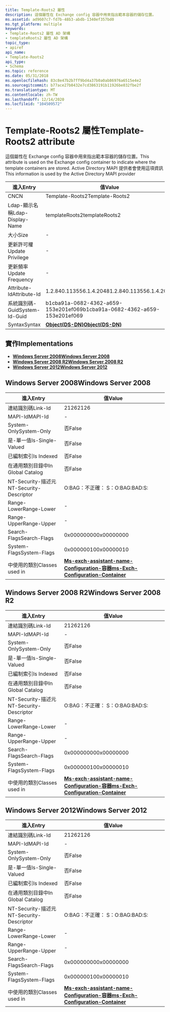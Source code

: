 ```yaml
---
title: Template-Roots2 屬性
description: 這個屬性在 Exchange config 容器中用來指出範本容器的儲存位置。
ms.assetid: ad9607c7-fd7b-48b3-abdb-1340ef357bd0
ms.tgt_platform: multiple
keywords:
- Template-Roots2 屬性 AD 架構
- templateRoots2 屬性 AD 架構
topic_type:
- apiref
api_name:
- Template-Roots2
api_type:
- Schema
ms.topic: reference
ms.date: 05/31/2018
ms.openlocfilehash: 83c8e47b2b7ff9bd4a37b0a0ab86976a6515e4e2
ms.sourcegitcommit: b77ace27b0432e7cd3863191b11926be032fbe2f
ms.translationtype: MT
ms.contentlocale: zh-TW
ms.lasthandoff: 12/14/2020
ms.locfileid: "104509572"
---
```

# <a name="template-roots2-attribute"></a><span data-ttu-id="91459-105">Template-Roots2 屬性</span><span class="sxs-lookup"><span data-stu-id="91459-105">Template-Roots2 attribute</span></span>

<span data-ttu-id="91459-106">這個屬性在 Exchange config 容器中用來指出範本容器的儲存位置。</span><span class="sxs-lookup"><span data-stu-id="91459-106">This attribute is used on the Exchange config container to indicate where the template containers are stored.</span></span> <span data-ttu-id="91459-107">Active Directory MAPI 提供者會使用這項資訊</span><span class="sxs-lookup"><span data-stu-id="91459-107">This information is used by the Active Directory MAPI provider</span></span>



| <span data-ttu-id="91459-108">進入</span><span class="sxs-lookup"><span data-stu-id="91459-108">Entry</span></span> | <span data-ttu-id="91459-109">值</span><span class="sxs-lookup"><span data-stu-id="91459-109">Value</span></span> |
|-------------------|-----------------------------------------|
| <span data-ttu-id="91459-110">CN</span><span class="sxs-lookup"><span data-stu-id="91459-110">CN</span></span>                | <span data-ttu-id="91459-111">Template-Roots2</span><span class="sxs-lookup"><span data-stu-id="91459-111">Template-Roots2</span></span>                         |
| <span data-ttu-id="91459-112">Ldap-顯示名稱</span><span class="sxs-lookup"><span data-stu-id="91459-112">Ldap-Display-Name</span></span> | <span data-ttu-id="91459-113">templateRoots2</span><span class="sxs-lookup"><span data-stu-id="91459-113">templateRoots2</span></span>                          |
| <span data-ttu-id="91459-114">大小</span><span class="sxs-lookup"><span data-stu-id="91459-114">Size</span></span>              | \-                                      |
| <span data-ttu-id="91459-115">更新許可權</span><span class="sxs-lookup"><span data-stu-id="91459-115">Update Privilege</span></span>  | \-                                      |
| <span data-ttu-id="91459-116">更新頻率</span><span class="sxs-lookup"><span data-stu-id="91459-116">Update Frequency</span></span>  | \-                                      |
| <span data-ttu-id="91459-117">Attribute-Id</span><span class="sxs-lookup"><span data-stu-id="91459-117">Attribute-Id</span></span>      | <span data-ttu-id="91459-118">1.2.840.113556.1.4.2048</span><span class="sxs-lookup"><span data-stu-id="91459-118">1.2.840.113556.1.4.2048</span></span>                 |
| <span data-ttu-id="91459-119">系統識別碼-Guid</span><span class="sxs-lookup"><span data-stu-id="91459-119">System-Id-Guid</span></span>    | <span data-ttu-id="91459-120">b1cba91a-0682-4362-a659-153e201ef069</span><span class="sxs-lookup"><span data-stu-id="91459-120">b1cba91a-0682-4362-a659-153e201ef069</span></span>    |
| <span data-ttu-id="91459-121">Syntax</span><span class="sxs-lookup"><span data-stu-id="91459-121">Syntax</span></span>            | [<span data-ttu-id="91459-122">**Object(DS-DN)**</span><span class="sxs-lookup"><span data-stu-id="91459-122">**Object(DS-DN)**</span></span>](s-object-ds-dn.md) |



## <a name="implementations"></a><span data-ttu-id="91459-123">實作</span><span class="sxs-lookup"><span data-stu-id="91459-123">Implementations</span></span>

-   [<span data-ttu-id="91459-124">**Windows Server 2008**</span><span class="sxs-lookup"><span data-stu-id="91459-124">**Windows Server 2008**</span></span>](#windows-server-2008)
-   [<span data-ttu-id="91459-125">**Windows Server 2008 R2**</span><span class="sxs-lookup"><span data-stu-id="91459-125">**Windows Server 2008 R2**</span></span>](#windows-server-2008-r2)
-   [<span data-ttu-id="91459-126">**Windows Server 2012**</span><span class="sxs-lookup"><span data-stu-id="91459-126">**Windows Server 2012**</span></span>](#windows-server-2012)

## <a name="windows-server-2008"></a><span data-ttu-id="91459-127">Windows Server 2008</span><span class="sxs-lookup"><span data-stu-id="91459-127">Windows Server 2008</span></span>



| <span data-ttu-id="91459-128">進入</span><span class="sxs-lookup"><span data-stu-id="91459-128">Entry</span></span> | <span data-ttu-id="91459-129">值</span><span class="sxs-lookup"><span data-stu-id="91459-129">Value</span></span> |
|------------------------|--------------------------------------------------------------------------------------|
| <span data-ttu-id="91459-130">連結識別碼</span><span class="sxs-lookup"><span data-stu-id="91459-130">Link-Id</span></span>                | <span data-ttu-id="91459-131">2126</span><span class="sxs-lookup"><span data-stu-id="91459-131">2126</span></span>                                                                                 |
| <span data-ttu-id="91459-132">MAPI-Id</span><span class="sxs-lookup"><span data-stu-id="91459-132">MAPI-Id</span></span>                | \-                                                                                   |
| <span data-ttu-id="91459-133">System-Only</span><span class="sxs-lookup"><span data-stu-id="91459-133">System-Only</span></span>            | <span data-ttu-id="91459-134">否</span><span class="sxs-lookup"><span data-stu-id="91459-134">False</span></span>                                                                                |
| <span data-ttu-id="91459-135">是-單一值</span><span class="sxs-lookup"><span data-stu-id="91459-135">Is-Single-Valued</span></span>       | <span data-ttu-id="91459-136">否</span><span class="sxs-lookup"><span data-stu-id="91459-136">False</span></span>                                                                                |
| <span data-ttu-id="91459-137">已編制索引</span><span class="sxs-lookup"><span data-stu-id="91459-137">Is Indexed</span></span>             | <span data-ttu-id="91459-138">否</span><span class="sxs-lookup"><span data-stu-id="91459-138">False</span></span>                                                                                |
| <span data-ttu-id="91459-139">在通用類別目錄中</span><span class="sxs-lookup"><span data-stu-id="91459-139">In Global Catalog</span></span>      | <span data-ttu-id="91459-140">否</span><span class="sxs-lookup"><span data-stu-id="91459-140">False</span></span>                                                                                |
| <span data-ttu-id="91459-141">NT-Security-描述元</span><span class="sxs-lookup"><span data-stu-id="91459-141">NT-Security-Descriptor</span></span> | <span data-ttu-id="91459-142">O:BAG：不正確： S：</span><span class="sxs-lookup"><span data-stu-id="91459-142">O:BAG:BAD:S:</span></span>                                                                         |
| <span data-ttu-id="91459-143">Range-Lower</span><span class="sxs-lookup"><span data-stu-id="91459-143">Range-Lower</span></span>            | \-                                                                                   |
| <span data-ttu-id="91459-144">Range-Upper</span><span class="sxs-lookup"><span data-stu-id="91459-144">Range-Upper</span></span>            | \-                                                                                   |
| <span data-ttu-id="91459-145">Search-Flags</span><span class="sxs-lookup"><span data-stu-id="91459-145">Search-Flags</span></span>           | <span data-ttu-id="91459-146">0x00000000</span><span class="sxs-lookup"><span data-stu-id="91459-146">0x00000000</span></span>                                                                           |
| <span data-ttu-id="91459-147">System-Flags</span><span class="sxs-lookup"><span data-stu-id="91459-147">System-Flags</span></span>           | <span data-ttu-id="91459-148">0x00000010</span><span class="sxs-lookup"><span data-stu-id="91459-148">0x00000010</span></span>                                                                           |
| <span data-ttu-id="91459-149">中使用的類別</span><span class="sxs-lookup"><span data-stu-id="91459-149">Classes used in</span></span>        | [<span data-ttu-id="91459-150">**Ms-exch-assistant-name-Configuration-容器**</span><span class="sxs-lookup"><span data-stu-id="91459-150">**ms-Exch-Configuration-Container**</span></span>](c-msexchconfigurationcontainer.md)<br/> |



## <a name="windows-server-2008-r2"></a><span data-ttu-id="91459-151">Windows Server 2008 R2</span><span class="sxs-lookup"><span data-stu-id="91459-151">Windows Server 2008 R2</span></span>



| <span data-ttu-id="91459-152">進入</span><span class="sxs-lookup"><span data-stu-id="91459-152">Entry</span></span> | <span data-ttu-id="91459-153">值</span><span class="sxs-lookup"><span data-stu-id="91459-153">Value</span></span> |
|------------------------|--------------------------------------------------------------------------------------|
| <span data-ttu-id="91459-154">連結識別碼</span><span class="sxs-lookup"><span data-stu-id="91459-154">Link-Id</span></span>                | <span data-ttu-id="91459-155">2126</span><span class="sxs-lookup"><span data-stu-id="91459-155">2126</span></span>                                                                                 |
| <span data-ttu-id="91459-156">MAPI-Id</span><span class="sxs-lookup"><span data-stu-id="91459-156">MAPI-Id</span></span>                | \-                                                                                   |
| <span data-ttu-id="91459-157">System-Only</span><span class="sxs-lookup"><span data-stu-id="91459-157">System-Only</span></span>            | <span data-ttu-id="91459-158">否</span><span class="sxs-lookup"><span data-stu-id="91459-158">False</span></span>                                                                                |
| <span data-ttu-id="91459-159">是-單一值</span><span class="sxs-lookup"><span data-stu-id="91459-159">Is-Single-Valued</span></span>       | <span data-ttu-id="91459-160">否</span><span class="sxs-lookup"><span data-stu-id="91459-160">False</span></span>                                                                                |
| <span data-ttu-id="91459-161">已編制索引</span><span class="sxs-lookup"><span data-stu-id="91459-161">Is Indexed</span></span>             | <span data-ttu-id="91459-162">否</span><span class="sxs-lookup"><span data-stu-id="91459-162">False</span></span>                                                                                |
| <span data-ttu-id="91459-163">在通用類別目錄中</span><span class="sxs-lookup"><span data-stu-id="91459-163">In Global Catalog</span></span>      | <span data-ttu-id="91459-164">否</span><span class="sxs-lookup"><span data-stu-id="91459-164">False</span></span>                                                                                |
| <span data-ttu-id="91459-165">NT-Security-描述元</span><span class="sxs-lookup"><span data-stu-id="91459-165">NT-Security-Descriptor</span></span> | <span data-ttu-id="91459-166">O:BAG：不正確： S：</span><span class="sxs-lookup"><span data-stu-id="91459-166">O:BAG:BAD:S:</span></span>                                                                         |
| <span data-ttu-id="91459-167">Range-Lower</span><span class="sxs-lookup"><span data-stu-id="91459-167">Range-Lower</span></span>            | \-                                                                                   |
| <span data-ttu-id="91459-168">Range-Upper</span><span class="sxs-lookup"><span data-stu-id="91459-168">Range-Upper</span></span>            | \-                                                                                   |
| <span data-ttu-id="91459-169">Search-Flags</span><span class="sxs-lookup"><span data-stu-id="91459-169">Search-Flags</span></span>           | <span data-ttu-id="91459-170">0x00000000</span><span class="sxs-lookup"><span data-stu-id="91459-170">0x00000000</span></span>                                                                           |
| <span data-ttu-id="91459-171">System-Flags</span><span class="sxs-lookup"><span data-stu-id="91459-171">System-Flags</span></span>           | <span data-ttu-id="91459-172">0x00000010</span><span class="sxs-lookup"><span data-stu-id="91459-172">0x00000010</span></span>                                                                           |
| <span data-ttu-id="91459-173">中使用的類別</span><span class="sxs-lookup"><span data-stu-id="91459-173">Classes used in</span></span>        | [<span data-ttu-id="91459-174">**Ms-exch-assistant-name-Configuration-容器**</span><span class="sxs-lookup"><span data-stu-id="91459-174">**ms-Exch-Configuration-Container**</span></span>](c-msexchconfigurationcontainer.md)<br/> |



## <a name="windows-server-2012"></a><span data-ttu-id="91459-175">Windows Server 2012</span><span class="sxs-lookup"><span data-stu-id="91459-175">Windows Server 2012</span></span>



| <span data-ttu-id="91459-176">進入</span><span class="sxs-lookup"><span data-stu-id="91459-176">Entry</span></span> | <span data-ttu-id="91459-177">值</span><span class="sxs-lookup"><span data-stu-id="91459-177">Value</span></span> |
|------------------------|--------------------------------------------------------------------------------------|
| <span data-ttu-id="91459-178">連結識別碼</span><span class="sxs-lookup"><span data-stu-id="91459-178">Link-Id</span></span>                | <span data-ttu-id="91459-179">2126</span><span class="sxs-lookup"><span data-stu-id="91459-179">2126</span></span>                                                                                 |
| <span data-ttu-id="91459-180">MAPI-Id</span><span class="sxs-lookup"><span data-stu-id="91459-180">MAPI-Id</span></span>                | \-                                                                                   |
| <span data-ttu-id="91459-181">System-Only</span><span class="sxs-lookup"><span data-stu-id="91459-181">System-Only</span></span>            | <span data-ttu-id="91459-182">否</span><span class="sxs-lookup"><span data-stu-id="91459-182">False</span></span>                                                                                |
| <span data-ttu-id="91459-183">是-單一值</span><span class="sxs-lookup"><span data-stu-id="91459-183">Is-Single-Valued</span></span>       | <span data-ttu-id="91459-184">否</span><span class="sxs-lookup"><span data-stu-id="91459-184">False</span></span>                                                                                |
| <span data-ttu-id="91459-185">已編制索引</span><span class="sxs-lookup"><span data-stu-id="91459-185">Is Indexed</span></span>             | <span data-ttu-id="91459-186">否</span><span class="sxs-lookup"><span data-stu-id="91459-186">False</span></span>                                                                                |
| <span data-ttu-id="91459-187">在通用類別目錄中</span><span class="sxs-lookup"><span data-stu-id="91459-187">In Global Catalog</span></span>      | <span data-ttu-id="91459-188">否</span><span class="sxs-lookup"><span data-stu-id="91459-188">False</span></span>                                                                                |
| <span data-ttu-id="91459-189">NT-Security-描述元</span><span class="sxs-lookup"><span data-stu-id="91459-189">NT-Security-Descriptor</span></span> | <span data-ttu-id="91459-190">O:BAG：不正確： S：</span><span class="sxs-lookup"><span data-stu-id="91459-190">O:BAG:BAD:S:</span></span>                                                                         |
| <span data-ttu-id="91459-191">Range-Lower</span><span class="sxs-lookup"><span data-stu-id="91459-191">Range-Lower</span></span>            | \-                                                                                   |
| <span data-ttu-id="91459-192">Range-Upper</span><span class="sxs-lookup"><span data-stu-id="91459-192">Range-Upper</span></span>            | \-                                                                                   |
| <span data-ttu-id="91459-193">Search-Flags</span><span class="sxs-lookup"><span data-stu-id="91459-193">Search-Flags</span></span>           | <span data-ttu-id="91459-194">0x00000000</span><span class="sxs-lookup"><span data-stu-id="91459-194">0x00000000</span></span>                                                                           |
| <span data-ttu-id="91459-195">System-Flags</span><span class="sxs-lookup"><span data-stu-id="91459-195">System-Flags</span></span>           | <span data-ttu-id="91459-196">0x00000010</span><span class="sxs-lookup"><span data-stu-id="91459-196">0x00000010</span></span>                                                                           |
| <span data-ttu-id="91459-197">中使用的類別</span><span class="sxs-lookup"><span data-stu-id="91459-197">Classes used in</span></span>        | [<span data-ttu-id="91459-198">**Ms-exch-assistant-name-Configuration-容器**</span><span class="sxs-lookup"><span data-stu-id="91459-198">**ms-Exch-Configuration-Container**</span></span>](c-msexchconfigurationcontainer.md)<br/> |



 

 





